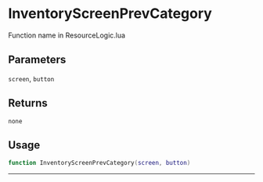 # InventoryScreenPrevCategory
Function name in ResourceLogic.lua
## Parameters
`screen`, `button`
## Returns
`none`
## Usage
```lua
function InventoryScreenPrevCategory(screen, button)
```
---

